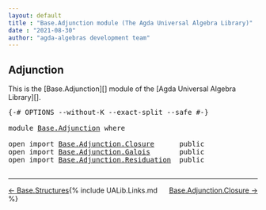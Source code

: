```yaml
---
layout: default
title : "Base.Adjunction module (The Agda Universal Algebra Library)"
date : "2021-08-30"
author: "agda-algebras development team"
---
```


## <a id="adjunction">Adjunction</a>

This is the [Base.Adjunction][] module of the [Agda Universal Algebra Library][].

<pre class="Agda">
<a id="291" class="Symbol">{-#</a> <a id="295" class="Keyword">OPTIONS</a> <a id="303" class="Pragma">--without-K</a> <a id="315" class="Pragma">--exact-split</a> <a id="329" class="Pragma">--safe</a> <a id="336" class="Symbol">#-}</a>

<a id="341" class="Keyword">module</a> <a id="348" href="Base.Adjunction.html" class="Module">Base.Adjunction</a> <a id="364" class="Keyword">where</a>

<a id="371" class="Keyword">open</a> <a id="376" class="Keyword">import</a> <a id="383" href="Base.Adjunction.Closure.html" class="Module">Base.Adjunction.Closure</a>      <a id="412" class="Keyword">public</a>
<a id="419" class="Keyword">open</a> <a id="424" class="Keyword">import</a> <a id="431" href="Base.Adjunction.Galois.html" class="Module">Base.Adjunction.Galois</a>       <a id="460" class="Keyword">public</a>
<a id="467" class="Keyword">open</a> <a id="472" class="Keyword">import</a> <a id="479" href="Base.Adjunction.Residuation.html" class="Module">Base.Adjunction.Residuation</a>  <a id="508" class="Keyword">public</a>

</pre>

-------------------------------------

<span style="float:left;">[← Base.Structures](Base.Structures.html)</span>
<span style="float:right;">[Base.Adjunction.Closure →](Base.Adjunction.Closure.html)</span>

{% include UALib.Links.md %}
